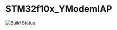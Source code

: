 # STM32f10x_YModemIAP

[![Build Status](https://travis-ci.org/meolu/walle-web.svg?branch=master)](https://travis-ci.org/meolu/walle-web)
